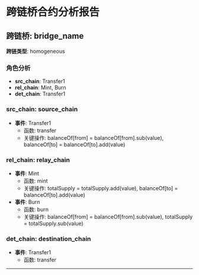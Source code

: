 # 跨链桥合约分析报告
## 跨链桥: bridge_name
**跨链类型**: homogeneous
### 角色分析
- **src_chain**: Transfer1
- **rel_chain**: Mint, Burn
- **det_chain**: Transfer1
### src_chain: source_chain
- **事件**: Transfer1
  - 函数: transfer
  - 关键操作: balanceOf[from] = balanceOf[from].sub(value), balanceOf[to] = balanceOf[to].add(value)
### rel_chain: relay_chain
- **事件**: Mint
  - 函数: mint
  - 关键操作: totalSupply = totalSupply.add(value), balanceOf[to] = balanceOf[to].add(value)
- **事件**: Burn
  - 函数: burn
  - 关键操作: balanceOf[from] = balanceOf[from].sub(value), totalSupply = totalSupply.sub(value)
### det_chain: destination_chain
- **事件**: Transfer1
  - 函数: transfer
---
